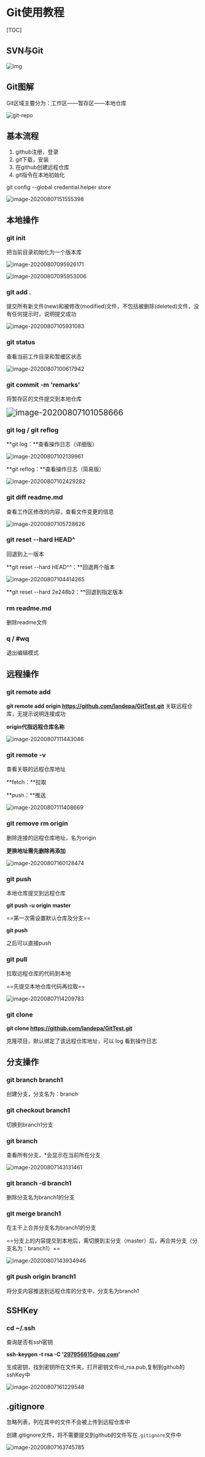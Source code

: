 # Git使用教程

[TOC]



## SVN与Git

![img](E:%5Cqf%5Cgit%5Creadme.assets%5C0D32F290-80B0-4EA4-9836-CA58E22569B3.jpg)



## Git图解

Git区域主要分为：工作区——暂存区——本地仓库

![git-repo](E:%5Cqf%5Cgit%5Creadme.assets%5C0)



## 基本流程

1. github注册，登录
2. git下载，安装
3. 在github创建远程仓库
4. git指令在本地初始化

git config --global credential.helper store

![image-20200807151555398](readme.assets/image-20200807151555398.png)



## 本地操作

### git init	

把当前目录初始化为一个版本库

![image-20200807095926171](E:%5Cqf%5Cgit%5Creadme.assets%5Cimage-20200807095926171.png)

![image-20200807095953006](E:%5Cqf%5Cgit%5Creadme.assets%5Cimage-20200807095953006.png)

### git add .

提交所有新文件(new)和被修改(modified)文件，不包括被删除(deleted)文件，没有任何提示时，说明提交成功

![image-20200807105931083](E:%5Cqf%5Cgit%5Creadme.assets%5Cimage-20200807105931083.png)

### git  status

查看当前工作目录和暂缓区状态

![image-20200807100617942](E:%5Cqf%5Cgit%5Creadme.assets%5Cimage-20200807100617942.png)

### git commit -m 'remarks'

将暂存区的文件提交到本地仓库

<img src="E:%5Cqf%5Cgit%5Creadme.assets%5Cimage-20200807101058666.png" alt="image-20200807101058666" style="zoom:150%;" />

### git log / git reflog

**git log：**查看操作日志（详细版）

![image-20200807102139961](E:%5Cqf%5Cgit%5Creadme.assets%5Cimage-20200807102139961.png)

**git reflog：**查看操作日志（简易版）

![image-20200807102429282](E:%5Cqf%5Cgit%5Creadme.assets%5Cimage-20200807102429282.png)

### git diff readme.md

查看工作区修改的内容，查看文件变更的信息

![image-20200807105728626](E:%5Cqf%5Cgit%5Creadme.assets%5Cimage-20200807105728626.png)

### git reset --hard HEAD^

回退到上一版本

**git reset --hard HEAD^^：**回退两个版本

![image-20200807104414265](E:%5Cqf%5Cgit%5Creadme.assets%5Cimage-20200807104414265.png)

**git reset --hard 2e248b2：**回退到指定版本

### rm readme.md

删除readme文件

### q / #wq

退出编辑模式



## 远程操作

### git remote add

**git remote add origin https://github.com/landepa/GitTest.git**
关联远程仓库，无提示说明连接成功

**origin代指远程仓库名称**

![image-20200807111443046](E:%5Cqf%5Cgit%5Creadme.assets%5Cimage-20200807111443046.png)

### git remote -v

查看关联的远程仓库地址

**fetch：**拉取

**push：**推送

![image-20200807111408669](E:%5Cqf%5Cgit%5Creadme.assets%5Cimage-20200807111408669.png)

### git remove rm origin

删除连接的远程仓库地址，名为origin

**更换地址需先删除再添加**

![image-20200807160128474](readme.assets/image-20200807160128474.png)

### git push

本地仓库提交到远程仓库

**git push -u origin master**

==第一次需设置默认仓库及分支==

**git push**

之后可以直接push
### git pull

拉取远程仓库的代码到本地

==先提交本地仓库代码再拉取==

![image-20200807114209783](E:%5Cqf%5Cgit%5Creadme.assets%5Cimage-20200807114209783.png)



### git clone

**git clone https://github.com/landepa/GitTest.git**

克隆项目，默认绑定了该远程仓库地址，可以 log 看到操作日志



## 分支操作

### git branch branch1

创建分支，分支名为：branch

### git checkout branch1

切换到branch1分支

### git branch

查看所有分支，*会显示在当前所在分支

![image-20200807143131461](readme.assets/image-20200807143131461.png)

### git branch -d branch1

删除分支名为branch1的分支


### git merge branch1

在主干上合并分支名为branch1的分支

==分支上的内容提交到本地后，需切换到主分支（master）后，再合并分支（分支名为：branch1）==

![image-20200807143934946](readme.assets/image-20200807143934946.png)



### git push origin branch1

将分支内容推送到远程仓库的分支中，分支名为branch1



## SSHKey

### cd ~/.ssh

查询是否有ssh密钥

**ssh-keygen -t rsa -C '297956615@qq.com'**

生成密钥，找到密钥所在文件夹，打开密钥文件id_rsa.pub,复制到github的sshKey中

![image-20200807161229548](readme.assets/image-20200807161229548.png)

## .gitignore

忽略列表，列在其中的文件不会被上传到远程仓库中

创建.gitignore文件，将不需要提交到github的文件写在`.gitignore`文件中

![image-20200807163745785](readme.assets/image-20200807163745785.png)














